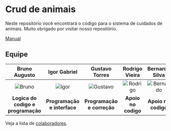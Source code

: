 # Crud de animais

Neste repositório você encontrará o código para o sistema de cuidados de animais. Muito obrigado por visitar nosso repositório.

[Manual](https://682b5ba0de82e9799fef2c9f--startling-halva-9f0c35.netlify.app)

## Equipe

| **Bruno Augusto** | **Igor Gabriel** | **Gustavo Torres** | **Rodrigo Vieira** | **Bernardo Silva** |
| :---------------: | :--------------: | :----------------: | :----------------: | :----------------: |
| ![Bruno](https://avatars.githubusercontent.com/u/104702106?v=4) | ![Igor](https://avatars.githubusercontent.com/u/107767224?v=4) | ![Gustavo](https://avatars.githubusercontent.com/u/122095267?v=4) | ![Rodrigo](https://avatars.githubusercontent.com/u/139228627?v=4) | ![Bernardo](https://avatars.githubusercontent.com/u/139229229?v=4) |
| **Logica do codigo e programação** | **Programação e interface** | **Programação e correção** | **Apoio no codigo** | **Apoio no codigo** |

Veja a lista de [colaboradores](https://github.com/BrunoAU/Trabalho-de-FP-Animais/graphs/contributors).

